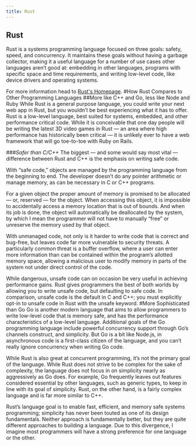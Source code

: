 ```yaml
---
title: Rust
---
```

## Rust

Rust is a systems programming language focused on three goals: safety, speed, and concurrency. It maintains these goals without having a garbage collector, making it a useful language for a number of use cases other languages aren’t good at: embedding in other languages, programs with specific space and time requirements, and writing low-level code, like device drivers and operating systems. 

For more information head to <a href='https://www.rust-lang.org' target='_blank' rel='nofollow'>Rust's Homepage</a>.
#How Rust Compares to Other Programming Languages
##More like C++ and Go, less like Node and Ruby
While Rust is a general purpose language, you could write your next web app in Rust, but you wouldn’t be best experiencing what it has to offer. Rust is a low-level language, best suited for systems, embedded, and other performance critical code. While it is conceivable that one day people will be writing the latest 3D video games in Rust — an area where high performance has historically been critical — it is unlikely ever to have a web framework that will go toe-to-toe with Ruby on Rails.

###*Safer than C/C++*
The biggest — and some would say most vital — difference between Rust and C++ is the emphasis on writing safe code.

With “safe code,” objects are managed by the programming language from the beginning to end. The developer doesn’t do any pointer arithmetic or manage memory, as can be necessary in C or C++ programs.

For a given object the proper amount of memory is promised to be allocated — or, reserved — for the object. When accessing this object, it is impossible to accidentally access a memory location that is out of bounds. And when its job is done, the object will automatically be deallocated by the system, by which I mean the programmer will not have to manually “free” or unreserve the memory used by that object.

With unmanaged code, not only is it harder to write code that is correct and bug-free, but leaves code far more vulnerable to security threats. A particularly common threat is a buffer overflow, where a user can enter more information than can be contained within the program’s allotted memory space, allowing a malicious user to modify memory in parts of the system not under direct control of the code.

While dangerous, unsafe code can on occasion be very useful in achieving performance gains. Rust gives programmers the best of both worlds by allowing you to write unsafe code, but defaulting to safe code. In comparison, unsafe code is the default in C and C++; you must explicitly opt-in to unsafe code in Rust with the unsafe keyword.
#More Sophisticated than Go
Go is another modern language that aims to allow programmers to write low-level code that is memory safe, and has the performance characteristics of a low-level language. Additional goals of the Go programming language include powerful concurrency support through Go’s channels construct, and simplicity.  But Go is a bit like Node.js, in asynchronous code is a first-class citizen of the language, and you can’t really ignore concurrency when writing Go code.

While Rust is also great at concurrent programming, it’s not the primary goal of the language. While Rust does not strive to be complex for the sake of complexity, the language does not focus in on simplicity nearly as aggressively as Go does. For example, Go frequently leaves out features considered essential by other languages, such as generic types, to keep in line with its goal of simplicity. Rust, on the other hand, is a fairly complex language and is far more similar to C++.

Rust’s language goal is to enable fast, efficient, and memory safe systems programming; simplicity has never been touted as one of its design fundamentals. Neither approach is fundamentally better, but they are quite different approaches to building a language. Due to this divergence, I imagine most programmers will have a strong preference for one language or the other.

